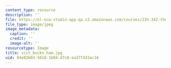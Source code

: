 ```yaml
---
content_type: resource
description: ''
file: https://ol-ocw-studio-app-qa.s3.amazonaws.com/courses/21h-342-the-royal-family-fall-2003/84e82b0356181b94d7c8ea37f433ac16_vict_buckn_ham.jpg
file_type: image/jpeg
image_metadata:
  caption: ''
  credit: ''
  image-alt: ''
resourcetype: Image
title: vict_buckn_ham.jpg
uid: 84e82b03-5618-1b94-d7c8-ea37f433ac16
---
```

